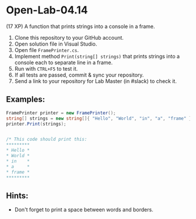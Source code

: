 # Open-Lab-04.14
(17 XP) A function that prints strings into a console in a frame.

1. Clone this repository to your GitHub account.
2. Open solution file in Visual Studio.
3. Open file `FramePrinter.cs`.
4. Implement method `Print(string[] strings)` that prints strings into a console each to separate line in a frame.
5. Run with `CTRL+F5` to test it.
6. If all tests are passed, commit & sync your repository.
7. Send a link to your repository for Lab Master (in #slack) to check it.

## Examples: 
```C#
FramePrinter printer = new FramePrinter();
string[] strings = new string[]{ "Hello", "World", "in", "a", "frame" };
printer.Print(strings);


/* This code should print this:
*********  
* Hello *  
* World *  
* in    *  
* a     *  
* frame *  
*********
```

## Hints:
* Don't forget to print a space between words and borders.
